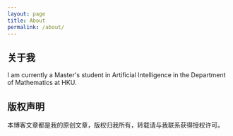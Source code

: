 ```yaml
---
layout: page
title: About
permalink: /about/
---
```


## 关于我

I am currently a Master's student in Artificial Intelligence in the Department of Mathematics at HKU.

## 版权声明

本博客文章都是我的原创文章，版权归我所有，转载请与我联系获得授权许可。
